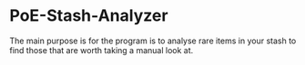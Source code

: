 # PoE-Stash-Analyzer

The main purpose is for the program is to analyse rare items in your stash to find those that are worth taking a manual look at.